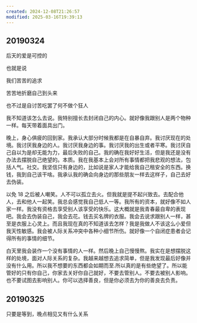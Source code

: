 ```yaml
---
created: 2024-12-08T21:26:57
modified: 2025-03-16T19:39:13
---
```


## 20190324

后天的爱是可控的

也就是说

我们苦苦的追求

苦苦地折磨自己到头来

也不过是自讨苦吃罢了何不做个狂人

我不知道该怎么去说。我特别擅长去封闭自己的内心。就好像我跟别人是两个物种一样。每天带着面具出门。

晚上，身心俱疲的回到家。我承认大部分时候我都是在自暴自弃。我讨厌现在的处境。我讨厌我身边的人。我讨厌我身边的事。我讨厌我的出生或者平寒。我讨厌自己自以为是却无能为力，最后失败的自己。我的确在我好好生活，但是我还是没有办法去摆脱自己绝望的。本质。我在我基本上会对所有事情都把我悲观的想法，包括人气。社交。我坚信只有身边的，比如说是家人才能给我自己租安全的东西。换钱，我到自己该干啥。我承认我的确会向身边的那些朋友一样去这样子，自己去好去伪装。

以免 18 之后被人嘲笑。人不可以孤立去火。但我就是提不起兴致去。去配合他人，去和他人一起笑。我总会感觉我自己低人一等。我所有的资本，就好像不如人家一样。我没有资格去享受别人该享受的快乐。这大概就是我青春最自卑的表现吧。我会去伪装自己，我会去花。钱去买名牌的衣服。我会去说求跟别人一样，甚至是衣服上心灵上。而且我现在真的不知道该去怎样？我是我做人不该这么小爱但我天性敏感。我会被人际关系冲突中各种小细节所伤。就好像一个自闭症患者会记得所有的事情的细节。

白天里我会装作一个没有事情的人一样。然后晚上自己慢慢熬。我实在是想摆脱这样的处境，面对人际关系的复杂。我越来越想去追求简单，但是我发现最后好像并没有什么用。所以我不想要的东西都会如期而至.所以真的是有些绝望了。所以能管好的只有你自己，你家去关好你自己就好，不要去管别人。不要去被别人影响。也不要试图去影响别人。你可以选择善良，但是你必须去为你的善良去负责。

## 20190325

只要是等到，晚点相见又有什么关系
